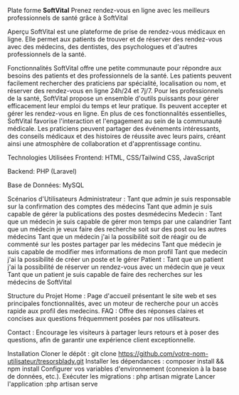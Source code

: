 Plate forme **SoftVital**
Prenez rendez-vous en ligne avec les meilleurs professionnels de santé grâce à SoftVital

Aperçu
SoftVital est une plateforme de prise de rendez-vous médicaux en ligne. Elle permet aux patients de trouver et de réserver des rendez-vous avec des médecins, des dentistes, des psychologues et d'autres professionnels de la santé. 

Fonctionnalités
SoftVital offre une petite communaute pour répondre aux besoins des patients et des professionnels de la santé. Les patients peuvent facilement rechercher des praticiens par spécialité, localisation ou nom, et réserver des rendez-vous en ligne 24h/24 et 7j/7.
Pour les professionnels de la santé, SoftVital propose un ensemble d'outils puissants pour gérer efficacement leur emploi du temps et leur pratique. Ils peuvent accepter et gérer les rendez-vous en ligne.
En plus de ces fonctionnalités essentielles, SoftVital favorise l'interaction et l'engagement au sein de la communauté médicale. Les praticiens peuvent partager des événements intéressants, des conseils médicaux et des histoires de réussite avec leurs pairs, créant ainsi une atmosphère de collaboration et d'apprentissage continu.

Technologies Utilisées
Frontend:
HTML, CSS/Tailwind CSS, JavaScript

Backend:
PHP (Laravel)

Base de Données:
MySQL


Scénarios d'Utilisateurs
Administrateur :
Tant que admin je suis responsable sur la confirmation des comptes des médecins
Tant que admin je suis capable de gérer la publications des postes desmédecins
Medecin :
Tant que un médecin je suis capable de gérer mon temps par une calandrier
Tant que un médecin je veux faire des recherche soit sur des post ou les autres médecins
Tant que un médecin j'ai la possibilité soit de réagir ou de commenté sur les postes partager par les médecins
Tant que médecin je suis capable de modifier mes informations de mon profil
Tant que medecin j'ai la possibilité de créer un poste et le gérer
Patient :
Tant que un patient j'ai la possibilité de réserver un rendez-vous avec un médecin que je veux
Tant que un patient je suis capable de faire des recherches sur les médecins de SoftVital

Structure du Projet
Home :
Page d'accueil présentant le site web et ses principales fonctionnalités, avec un moteur de recherche pour un accès rapide aux profil des medecins.
FAQ :
Offre des réponses claires et concises aux questions fréquemment posées par nos utilisateurs.

Contact :
Encourage les visiteurs à partager leurs retours et à poser des questions, afin de garantir une expérience client exceptionnelle.

Installation
Cloner le dépôt :
git clone https://github.com/votre-nom-utilisateur/tresorsblady.git Installer les dépendances : composer install && npm install Configurer vos variables d'environnement (connexion à la base de données, etc.). Exécuter les migrations :  php artisan migrate Lancer l'application :php artisan serve
